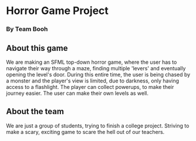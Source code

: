 # Horror Game Project
### By Team Booh

## About this game
We are making an SFML top-down horror game, where the user has to navigate their way through a maze, finding multiple 'levers' and eventually opening the level's door.
During this entire time, the user is being chased by a monster and the player's view is limited, due to darkness, only having access to a flashlight.
The player can collect powerups, to make their journey easier.
The user can make their own levels as well. 

## About the team
We are just a group of students, trying to finish a college project. 
Striving to make a scary, exciting game to scare the hell out of our teachers.
